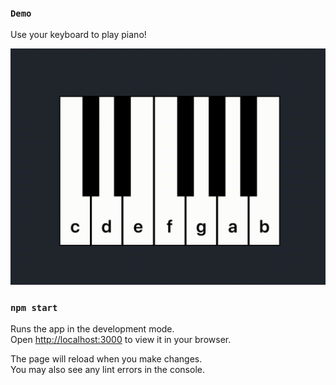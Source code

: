 ### `Demo`
Use your keyboard to play piano!

![alt text](https://raw.githubusercontent.com/nathandrapeza/web-piano/main/Piano%20Demo.gif)

### `npm start`

Runs the app in the development mode.\
Open [http://localhost:3000](http://localhost:3000) to view it in your browser.

The page will reload when you make changes.\
You may also see any lint errors in the console.
